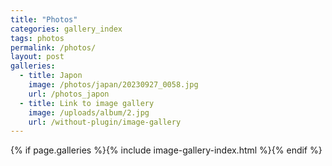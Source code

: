 ```yaml
---
title: "Photos"
categories: gallery_index
tags: photos
permalink: /photos/
layout: post
galleries:
  - title: Japon
    image: /photos/japan/20230927_0058.jpg
    url: /photos_japon
  - title: Link to image gallery
    image: /uploads/album/2.jpg
    url: /without-plugin/image-gallery
---
```


{% if page.galleries %}{% include image-gallery-index.html %}{% endif %}
